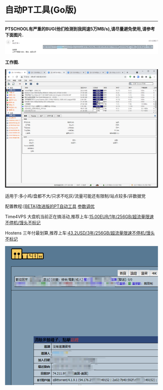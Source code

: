 # 自动PT工具(Go版)

------

**PTSCHOOL有严重的BUG(他们检测到我网速5万MB/s),请尽量避免使用,请参考下面图片.**
![](images/20210517010959.png)

**工作图.**

![工作图](images/20210502191832.png)

适用于:多小鸡/盘都不大/只求不吃灰/流量可能还有限制/站点较多/非数据党

配置教程:[[BETA]改进版的PT自动工具][1] [参数调优][4]

Time4VPS 大盘机当前正在搞活动,推荐上车:[15.00EUR/1年/256GB/超流量限速不停机/馒头不标记][2]

Hostens 三年付最划算,推荐上车:[43.2USD/3年/256GB/超流量限速不停机/馒头不标记][3]

![工作图](images/20210519125722.png)

[1]: https://www.taterli.com/7677/ "[BETA]改进版的PT自动工具"
[2]: https://billing.time4vps.com/?cmd=cart&action=add&id=119&cycle=y&promocode=2021&utm_source=forum&utm_medium=offer&affid=5740 "15.00EUR/1年/256GB"
[3]: https://www.hostens.com/?affid=1662  "43.2USD/3年/256GB"
[4]: https://www.taterli.com/7785/  "参数调优"
